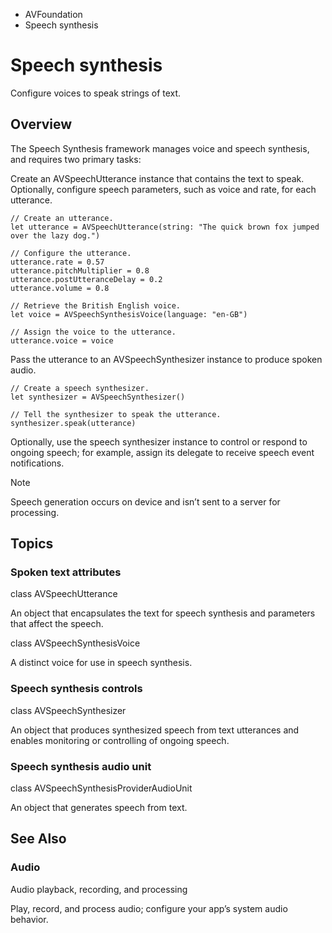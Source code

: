 

- AVFoundation
-  Speech synthesis 

# Speech synthesis

Configure voices to speak strings of text.

## Overview

The Speech Synthesis framework manages voice and speech synthesis, and requires two primary tasks:

Create an AVSpeechUtterance instance that contains the text to speak. Optionally, configure speech parameters, such as voice and rate, for each utterance.

```
// Create an utterance.
let utterance = AVSpeechUtterance(string: "The quick brown fox jumped over the lazy dog.")

// Configure the utterance.
utterance.rate = 0.57
utterance.pitchMultiplier = 0.8
utterance.postUtteranceDelay = 0.2
utterance.volume = 0.8

// Retrieve the British English voice.
let voice = AVSpeechSynthesisVoice(language: "en-GB")

// Assign the voice to the utterance.
utterance.voice = voice
```

Pass the utterance to an AVSpeechSynthesizer instance to produce spoken audio.

```
// Create a speech synthesizer.
let synthesizer = AVSpeechSynthesizer()

// Tell the synthesizer to speak the utterance.
synthesizer.speak(utterance)
```

Optionally, use the speech synthesizer instance to control or respond to ongoing speech; for example, assign its delegate to receive speech event notifications.

Note

Speech generation occurs on device and isn’t sent to a server for processing.

## Topics

### Spoken text attributes

class AVSpeechUtterance

An object that encapsulates the text for speech synthesis and parameters that affect the speech.

class AVSpeechSynthesisVoice

A distinct voice for use in speech synthesis.

### Speech synthesis controls

class AVSpeechSynthesizer

An object that produces synthesized speech from text utterances and enables monitoring or controlling of ongoing speech.

### Speech synthesis audio unit

class AVSpeechSynthesisProviderAudioUnit

An object that generates speech from text.

## See Also

### Audio

Audio playback, recording, and processing

Play, record, and process audio; configure your app’s system audio behavior.

